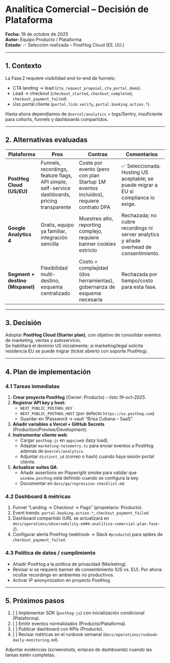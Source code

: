 # Analítica Comercial – Decisión de Plataforma

**Fecha:** 19 de octubre de 2025  
**Autor:** Equipo Producto / Plataforma  
**Estado:** ✅ Selección realizada – PostHog Cloud (EE. UU.)

---

## 1. Contexto

La Fase 2 requiere visibilidad end-to-end de funnels:

- CTA landing → lead (`cta_request_proposal`, `cta_portal_demo`).
- Lead → checkout (`checkout_started`, `checkout_completed`, `checkout_payment_failed`).
- Uso portal cliente (`portal.link.verify`, `portal.booking.action.*`).

Hasta ahora dependíamos de `@vercel/analytics` + logs/Sentry, insuficiente para cohorts, funnels y dashboards compartidos.

---

## 2. Alternativas evaluadas

| Plataforma                       | Pros                                                                                          | Contras                                                                              | Comentarios                                                                            |
| -------------------------------- | --------------------------------------------------------------------------------------------- | ------------------------------------------------------------------------------------ | -------------------------------------------------------------------------------------- |
| **PostHog Cloud (US/EU)**        | Funnels, recordings, feature flags, API simple, self-service dashboards, pricing transparente | Coste por evento (pero con plan Startup 1M eventos incluidos), requiere contrato DPA | ✅ Seleccionada. Hosting US aceptable; se puede migrar a EU si compliance lo exige.    |
| **Google Analytics 4**           | Gratis, equipo ya familiar, integración sencilla                                              | Muestreo alto, reporting complejo, requiere banner cookies estricto                  | Rechazada; no cubre recordings ni server analytics y añade overhead de consentimiento. |
| **Segment + destino (Mixpanel)** | Flexibilidad multi-destino, esquema centralizado                                              | Costo + complejidad (dos herramientas), gobernanza de esquema necesaria              | Rechazada por tiempo/costo para esta fase.                                             |

---

## 3. Decisión

Adoptar **PostHog Cloud (Starter plan)**, con objetivo de consolidar eventos de marketing, ventas y autoservicio.  
Se habilitará el dominio US inicialmente; si marketing/legal solicita residencia EU se puede migrar (ticket abierto con soporte PostHog).

---

## 4. Plan de implementación

### 4.1 Tareas inmediatas

1. **Crear proyecto PostHog** (Owner: Producto) – _listo 19-oct-2025_.
2. **Registrar API key y host:**
   - `NEXT_PUBLIC_POSTHOG_KEY`
   - `NEXT_PUBLIC_POSTHOG_HOST` (por defecto `https://us.posthog.com`)
   - Guardar en 1Password → vault “Brisa Cubana – SaaS”.
3. **Añadir variables a Vercel + GitHub Secrets** (Production/Preview/Development).
4. **Instrumentar cliente web**:
   - Cargar `posthog-js` en `apps/web` (lazy load).
   - Adaptar `marketing-telemetry.ts` para enviar eventos a PostHog además de `@vercel/analytics`.
   - Adjuntar `distinct_id` (correo o hash) cuando haya sesión portal cliente.
5. **Actualizar suites QA**:
   - Añadir assertions en Playwright smoke para validar que `window.posthog` está definido cuando se configura la key.
   - Documentar en `docs/qa/regression-checklist.md`.

### 4.2 Dashboard & métricas

1. Funnel “Landing → Checkout → Pago” (propietario: Producto).
2. Event trends: `portal.booking.action.*`, `checkout_payment_failed`.
3. Dashboard compartido (URL se actualizará en `docs/operations/observability.md#4-analítica-comercial-plan-fase-2`).
4. Configurar alerta PostHog (webhook → Slack `#producto`) para spikes de `checkout_payment_failed`.

### 4.3 Política de datos / cumplimiento

- Añadir PostHog a la política de privacidad (Marketing).
- Revisar si se requiere banner de consentimiento (US vs. EU). Por ahora: ocultar recordings en ambientes no productivos.
- Activar IP anonymization en proyecto PostHog.

---

## 5. Próximos pasos

1. [ ] Implementar SDK (`posthog-js`) con inicialización condicional (Plataforma).
2. [ ] Emitir eventos normalizados (Producto/Plataforma).
3. [ ] Publicar dashboard con KPIs (Producto).
4. [ ] Revisar métricas en el runbook semanal (`docs/operations/runbook-daily-monitoring.md`).

Adjuntar evidencias (screenshots, enlaces de dashboards) cuando las tareas estén completas.
